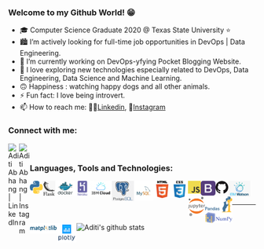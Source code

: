 ### Welcome to my Github World! 😁

<!--
**aditiabhang/aditiabhang** is a ✨ _special_ ✨ repository because its `README.md` (this file) appears on your GitHub profile.-->


- 🎓 Computer Science Graduate 2020 @ Texas State University ⭐
- 🏙️ I’m actively looking for full-time job opportunities in DevOps | Data Engineering.
- 🔭 I’m currently working on DevOps-yfying Pocket Blogging Website.
- 🔗 I love exploring new technologies especially related to DevOps, Data Engineering, Data Science and Machine Learning. 
- 🙃 Happiness : watching happy dogs and all other animals.
- ⚡ Fun fact: I love being introvert.
- 📫 How to reach me: 👩‍💼[Linkedin](https://www.linkedin.com/in/aditi-abhang/), 📸[Instagram](https://www.instagram.com/mi_aditi/)

### Connect with me:

[<img align="left" alt="Aditi Abhang | LinkedIn" width="22px" src="https://cdn.jsdelivr.net/npm/simple-icons@v3/icons/linkedin.svg" />](https://www.linkedin.com/in/aditi-abhang/)
[<img align="left" alt="Aditi Abhang | Instagram" width="22px" src="https://cdn.jsdelivr.net/npm/simple-icons@v3/icons/instagram.svg" />](https://www.instagram.com/mi_aditi/)

<br />

### Languages, Tools and Technologies:

<img align="left" alt="Python" width="26px" src="https://raw.githubusercontent.com/aditiabhang/aditiabhang/master/logos/python-logo.png" />
<img align="left" alt="Flask" width="26px" src="https://raw.githubusercontent.com/aditiabhang/aditiabhang/master/logos/flask-logo.png" />
<img align="left" alt="Docker" width="40px" src="https://raw.githubusercontent.com/aditiabhang/aditiabhang/master/logos/docker-logo.png" />
<img align="left" alt="Heroku" width="30px" src="https://raw.githubusercontent.com/aditiabhang/aditiabhang/master/logos/heroku-logo.png" />
<img align="left" alt="IBMCloud" width="45px" src="https://raw.githubusercontent.com/aditiabhang/aditiabhang/master/logos/ibm-cloud-logo.png" />
<img align="left" alt="Postgresql" width="45px" src="https://raw.githubusercontent.com/aditiabhang/aditiabhang/master/logos/postgresql-logo.png" />
<img align="left" alt="MySQL" width="40px" src="https://raw.githubusercontent.com/github/explore/80688e429a7d4ef2fca1e82350fe8e3517d3494d/topics/mysql/mysql.png" />
<img align="left" alt="HTML5" width="35px" src="https://raw.githubusercontent.com/github/explore/80688e429a7d4ef2fca1e82350fe8e3517d3494d/topics/html/html.png" />
<img align="left" alt="CSS3" width="35px" src="https://raw.githubusercontent.com/github/explore/80688e429a7d4ef2fca1e82350fe8e3517d3494d/topics/css/css.png" />
<img align="left" alt="JavaScript" width="26px" src="https://raw.githubusercontent.com/github/explore/80688e429a7d4ef2fca1e82350fe8e3517d3494d/topics/javascript/javascript.png" />

<img align="left" alt="Bootstrap" width="30px" src="https://raw.githubusercontent.com/aditiabhang/aditiabhang/master/logos/bootstrap-logo.png" />

<img align="left" alt="GitHub" width="26px" src="https://raw.githubusercontent.com/github/explore/78df643247d429f6cc873026c0622819ad797942/topics/github/github.png" />
<img align="left" alt="IBMWatsonNB" width="45px" src="https://raw.githubusercontent.com/aditiabhang/aditiabhang/master/logos/ibm-watson-logo.png" />
<img align="left" alt="JupyterNB" width="35px" src="https://raw.githubusercontent.com/aditiabhang/aditiabhang/master/logos/jupyter-nb-logo.png" />

<img align="left" alt="Pandas" width="55px" src="https://raw.githubusercontent.com/aditiabhang/aditiabhang/master/logos/pandas-logo.png" />
<img align="left" alt="Numpy" width="55px" src="https://raw.githubusercontent.com/aditiabhang/aditiabhang/master/logos/numpy-logo.png" />
<img align="left" alt="Matplotlib" width="55px" src="https://raw.githubusercontent.com/aditiabhang/aditiabhang/master/logos/matplotlib-logo.png" />
<img align="left" alt="plotly" width="40px" src="https://raw.githubusercontent.com/aditiabhang/aditiabhang/master/logos/plotly-logo.png" />


<br />
<br />

---
![Aditi's github stats](https://github-readme-stats.vercel.app/api?username=aditiabhang&show_icons=true&theme=radical&hide=contribs,prs)
